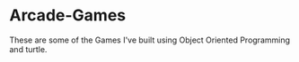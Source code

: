 # Arcade-Games
These are some of the Games I've built using Object Oriented Programming and turtle. 
